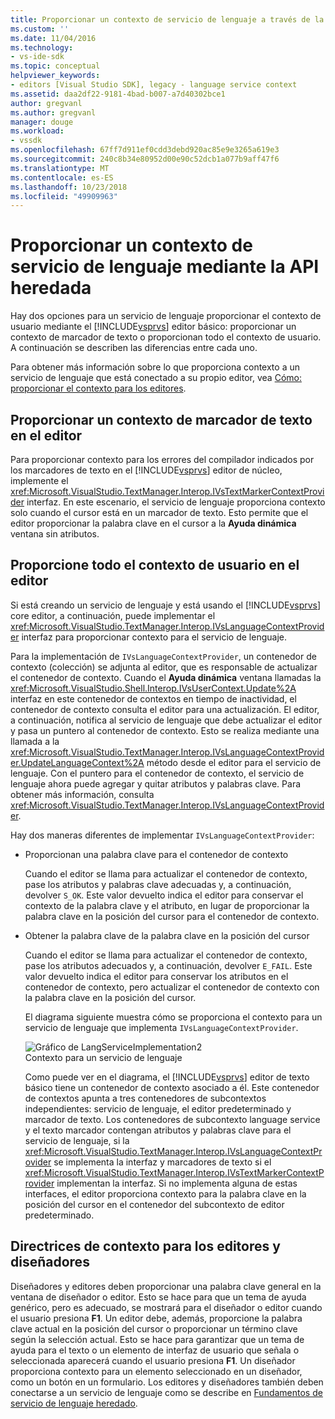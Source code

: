 ```yaml
---
title: Proporcionar un contexto de servicio de lenguaje a través de la API heredada | Microsoft Docs
ms.custom: ''
ms.date: 11/04/2016
ms.technology:
- vs-ide-sdk
ms.topic: conceptual
helpviewer_keywords:
- editors [Visual Studio SDK], legacy - language service context
ms.assetid: daa2df22-9181-4bad-b007-a7d40302bce1
author: gregvanl
ms.author: gregvanl
manager: douge
ms.workload:
- vssdk
ms.openlocfilehash: 67ff7d911ef0cdd3debd920ac85e9e3265a619e3
ms.sourcegitcommit: 240c8b34e80952d00e90c52dcb1a077b9aff47f6
ms.translationtype: MT
ms.contentlocale: es-ES
ms.lasthandoff: 10/23/2018
ms.locfileid: "49909963"
---
```

# <a name="provide-a-language-service-context-by-using-the-legacy-api"></a>Proporcionar un contexto de servicio de lenguaje mediante la API heredada
Hay dos opciones para un servicio de lenguaje proporcionar el contexto de usuario mediante el [!INCLUDE[vsprvs](../code-quality/includes/vsprvs_md.md)] editor básico: proporcionar un contexto de marcador de texto o proporcionan todo el contexto de usuario. A continuación se describen las diferencias entre cada uno.  
  
 Para obtener más información sobre lo que proporciona contexto a un servicio de lenguaje que está conectado a su propio editor, vea [Cómo: proporcionar el contexto para los editores](../extensibility/how-to-provide-context-for-editors.md).  
  
## <a name="provide-text-marker-context-to-the-editor"></a>Proporcionar un contexto de marcador de texto en el editor  
 Para proporcionar contexto para los errores del compilador indicados por los marcadores de texto en el [!INCLUDE[vsprvs](../code-quality/includes/vsprvs_md.md)] editor de núcleo, implemente el <xref:Microsoft.VisualStudio.TextManager.Interop.IVsTextMarkerContextProvider> interfaz. En este escenario, el servicio de lenguaje proporciona contexto solo cuando el cursor está en un marcador de texto. Esto permite que el editor proporcionar la palabra clave en el cursor a la **Ayuda dinámica** ventana sin atributos.  
  
## <a name="provide-all-user-context-to-the-editor"></a>Proporcione todo el contexto de usuario en el editor  
 Si está creando un servicio de lenguaje y está usando el [!INCLUDE[vsprvs](../code-quality/includes/vsprvs_md.md)] core editor, a continuación, puede implementar el <xref:Microsoft.VisualStudio.TextManager.Interop.IVsLanguageContextProvider> interfaz para proporcionar contexto para el servicio de lenguaje.  
  
 Para la implementación de `IVsLanguageContextProvider`, un contenedor de contexto (colección) se adjunta al editor, que es responsable de actualizar el contenedor de contexto. Cuando el **Ayuda dinámica** ventana llamadas la <xref:Microsoft.VisualStudio.Shell.Interop.IVsUserContext.Update%2A> interfaz en este contenedor de contextos en tiempo de inactividad, el contenedor de contexto consulta el editor para una actualización. El editor, a continuación, notifica al servicio de lenguaje que debe actualizar el editor y pasa un puntero al contenedor de contexto. Esto se realiza mediante una llamada a la <xref:Microsoft.VisualStudio.TextManager.Interop.IVsLanguageContextProvider.UpdateLanguageContext%2A> método desde el editor para el servicio de lenguaje. Con el puntero para el contenedor de contexto, el servicio de lenguaje ahora puede agregar y quitar atributos y palabras clave. Para obtener más información, consulta <xref:Microsoft.VisualStudio.TextManager.Interop.IVsLanguageContextProvider>.  
  
 Hay dos maneras diferentes de implementar `IVsLanguageContextProvider`:  
  
- Proporcionan una palabra clave para el contenedor de contexto  
  
   Cuando el editor se llama para actualizar el contenedor de contexto, pase los atributos y palabras clave adecuadas y, a continuación, devolver `S_OK`. Este valor devuelto indica el editor para conservar el contexto de la palabra clave y el atributo, en lugar de proporcionar la palabra clave en la posición del cursor para el contenedor de contexto.  
  
- Obtener la palabra clave de la palabra clave en la posición del cursor  
  
   Cuando el editor se llama para actualizar el contenedor de contexto, pase los atributos adecuados y, a continuación, devolver `E_FAIL`. Este valor devuelto indica el editor para conservar los atributos en el contenedor de contexto, pero actualizar el contenedor de contexto con la palabra clave en la posición del cursor.  
  
  El diagrama siguiente muestra cómo se proporciona el contexto para un servicio de lenguaje que implementa `IVsLanguageContextProvider`.  
  
  ![Gráfico de LangServiceImplementation2](../extensibility/media/vslanguageservice2.gif "vsLanguageService2")  
  Contexto para un servicio de lenguaje  
  
  Como puede ver en el diagrama, el [!INCLUDE[vsprvs](../code-quality/includes/vsprvs_md.md)] editor de texto básico tiene un contenedor de contexto asociado a él. Este contenedor de contextos apunta a tres contenedores de subcontextos independientes: servicio de lenguaje, el editor predeterminado y marcador de texto. Los contenedores de subcontexto language service y el texto marcador contengan atributos y palabras clave para el servicio de lenguaje, si la <xref:Microsoft.VisualStudio.TextManager.Interop.IVsLanguageContextProvider> se implementa la interfaz y marcadores de texto si el <xref:Microsoft.VisualStudio.TextManager.Interop.IVsTextMarkerContextProvider> implementan la interfaz. Si no implementa alguna de estas interfaces, el editor proporciona contexto para la palabra clave en la posición del cursor en el contenedor del subcontexto de editor predeterminado.  
  
## <a name="context-guidelines-for-editors-and-designers"></a>Directrices de contexto para los editores y diseñadores  
 Diseñadores y editores deben proporcionar una palabra clave general en la ventana de diseñador o editor. Esto se hace para que un tema de ayuda genérico, pero es adecuado, se mostrará para el diseñador o editor cuando el usuario presiona **F1**. Un editor debe, además, proporcione la palabra clave actual en la posición del cursor o proporcionar un término clave según la selección actual. Esto se hace para garantizar que un tema de ayuda para el texto o un elemento de interfaz de usuario que señala o seleccionada aparecerá cuando el usuario presiona **F1**. Un diseñador proporciona contexto para un elemento seleccionado en un diseñador, como un botón en un formulario. Los editores y diseñadores también deben conectarse a un servicio de lenguaje como se describe en [Fundamentos de servicio de lenguaje heredado](../extensibility/internals/legacy-language-service-essentials.md).